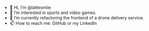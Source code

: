 - 👋 Hi, I’m @lattesmile
- 👀 I’m interested in sports and video games.
- 🌱 I’m currently refactoring the frontend of a drone delivery service.
- 📫 How to reach me: GitHub or my LinkedIn

<!---
lattesmile/lattesmile is a ✨ special ✨ repository because its `README.md` (this file) appears on your GitHub profile.
You can click the Preview link to take a look at your changes.
--->
